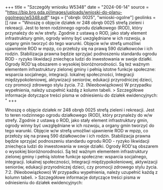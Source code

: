 +++
title = "Szczegóły wniosku W5348"
date = "2024-06-14"
source = "https://bip.brg.gda.pl/images/uploads/wnioski-do-planu-ogolnego/w5348.pdf"
tags = ["obręb: 0025", "wnioski-ogolne"]
geolinks = []
raw = "Wnoszę o objęcie działek nr 248 obręb 0025 strefą zieleni i rekreacji. Jest to teren rodzinnego ogrodu działkowego (ROD), który przynależy do w/w strefy. Zgodnie z ustawą o ROD, jako stały element infrastruktury gmin, ogrody winny być uwzględniane w ich rozwoju, a organy gmin tworzyć do tego warunki. Objęcie w/w strefą umożliwi ujawnienie ROD w mpzp, co przełoży się na prawą 590 działkowców i ich rodzin. Stabilizacja prawna będzie sprzyjać podnoszeniu standardu ogrodu ROD - ryzyko likwidacji zniechęca ludzi do inwestowania w swoje działki. Ogrody ROD'są obszarem o wysokiej bioróżnorodności. Są też ważnym elementem infrastruktury zielonej gminy i pełnią istotne funkcje społeczne: wsparcia socjalnego, integracji. lokalnej społeczności, Integracji międzypokoleniowej, aktywizacji seniorów, edukacji przyrodniczej dzieci, czy promocji zdrowego stylu życia. 7:2. (Nieobowiązkowo) W przypadku wypełnienia, należy uzupełnić każdą z kolumn tabeli. > Szczegółowe informacje dotyczące treści pisma w odniesieniu do działek ewidencyjnych: "
+++

Wnoszę o objęcie działek nr 248 obręb 0025 strefą zieleni i rekreacji. Jest to teren
rodzinnego ogrodu działkowego (ROD), który przynależy do w/w strefy. Zgodnie z ustawą o
ROD, jako stały element infrastruktury gmin, ogrody winny być uwzględniane w ich rozwoju, a
organy gmin tworzyć do tego warunki. Objęcie w/w strefą umożliwi ujawnienie ROD w mpzp, co
przełoży się na prawą 590 działkowców i ich rodzin. Stabilizacja prawna będzie sprzyjać
podnoszeniu standardu ogrodu ROD - ryzyko likwidacji zniechęca ludzi do inwestowania w swoje
działki. Ogrody ROD'są obszarem o wysokiej bioróżnorodności. Są też ważnym elementem
infrastruktury zielonej gminy i pełnią istotne funkcje społeczne: wsparcia socjalnego, integracji.
lokalnej społeczności, Integracji międzypokoleniowej, aktywizacji seniorów, edukacji
przyrodniczej dzieci, czy promocji zdrowego stylu życia.
7:2. (Nieobowiązkowo) W przypadku wypełnienia, należy uzupełnić każdą z kolumn tabeli. >
Szczegółowe informacje dotyczące treści pisma w odniesieniu do działek ewidencyjnych:



